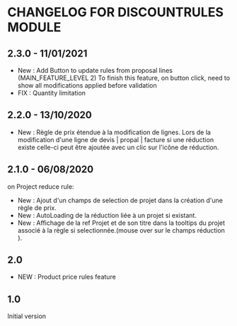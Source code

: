 # CHANGELOG FOR DISCOUNTRULES MODULE

## 2.3.0 - 11/01/2021

- New : Add Button to update rules from proposal lines (MAIN_FEATURE_LEVEL 2)
  To finish this feature, on button click, need to show all modifications applied before validation
- FIX : Quantity limitation

## 2.2.0 - 13/10/2020

- New : Règle de prix étendue à la modification de lignes.
   Lors de la modification d'une ligne de devis | propal | facture si une réduction existe celle-ci peut être ajoutée avec un clic sur l'icône de réduction.

## 2.1.0 - 06/08/2020
on  Project reduce rule:

- New : Ajout d'un champs de selection de projet dans la création d'une règle de prix.
- New : AutoLoading de la réduction liée à un projet si existant. 
- New : Affichage de la ref Projet et de son titre dans la tooltips du projet associé à la règle si selectionnée.(mouse over sur  le champs réduction ).  

## 2.0
- NEW : Product price rules feature


## 1.0
Initial version
